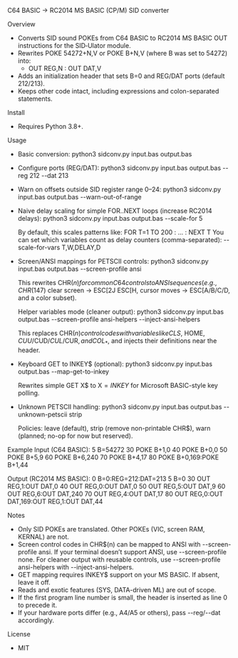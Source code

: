 C64 BASIC → RC2014 MS BASIC (CP/M) SID converter

Overview
- Converts SID sound POKEs from C64 BASIC to RC2014 MS BASIC OUT instructions for the SID‑Ulator module.
- Rewrites POKE 54272+N,V or POKE B+N,V (where B was set to 54272) into:
  - OUT REG,N : OUT DAT,V
- Adds an initialization header that sets B=0 and REG/DAT ports (default 212/213).
- Keeps other code intact, including expressions and colon-separated statements.

Install
- Requires Python 3.8+.

Usage
- Basic conversion:
  python3 sidconv.py input.bas output.bas

- Configure ports (REG/DAT):
  python3 sidconv.py input.bas output.bas --reg 212 --dat 213

- Warn on offsets outside SID register range 0–24:
  python3 sidconv.py input.bas output.bas --warn-out-of-range

- Naive delay scaling for simple FOR..NEXT loops (increase RC2014 delays):
  python3 sidconv.py input.bas output.bas --scale-for 5

  By default, this scales patterns like:
    FOR T=1 TO 200 : ... : NEXT T
  You can set which variables count as delay counters (comma-separated):
    --scale-for-vars T,W,DELAY,D

- Screen/ANSI mappings for PETSCII controls:
  python3 sidconv.py input.bas output.bas --screen-profile ansi

  This rewrites CHR$(n) for common C64 controls to ANSI sequences (e.g., CHR$(147) clear screen -> ESC[2J ESC[H, cursor moves -> ESC[A/B/C/D, and a color subset).

  Helper variables mode (cleaner output):
  python3 sidconv.py input.bas output.bas --screen-profile ansi-helpers --inject-ansi-helpers

  This replaces CHR$(n) control codes with variables like CLS$, HOME$, CUU$/CUD$/CUL$/CUR$, and COL_*$, and injects their definitions near the header.

- Keyboard GET to INKEY$ (optional):
  python3 sidconv.py input.bas output.bas --map-get-to-inkey

  Rewrites simple GET X$ to X$=INKEY$ for Microsoft BASIC-style key polling.

- Unknown PETSCII handling:
  python3 sidconv.py input.bas output.bas --unknown-petscii strip

  Policies: leave (default), strip (remove non-printable CHR$), warn (planned; no-op for now but reserved).

Example
Input (C64 BASIC):
  5 B=54272
  30 POKE B+1,0
  40 POKE B+0,0
  50 POKE B+5,9
  60 POKE B+6,240
  70 POKE B+4,17
  80 POKE B+0,169:POKE B+1,44

Output (RC2014 MS BASIC):
  0 B=0:REG=212:DAT=213
  5 B=0
  30 OUT REG,1:OUT DAT,0
  40 OUT REG,0:OUT DAT,0
  50 OUT REG,5:OUT DAT,9
  60 OUT REG,6:OUT DAT,240
  70 OUT REG,4:OUT DAT,17
  80 OUT REG,0:OUT DAT,169:OUT REG,1:OUT DAT,44

Notes
- Only SID POKEs are translated. Other POKEs (VIC, screen RAM, KERNAL) are not.
- Screen control codes in CHR$(n) can be mapped to ANSI with --screen-profile ansi. If your terminal doesn’t support ANSI, use --screen-profile none. For cleaner output with reusable controls, use --screen-profile ansi-helpers with --inject-ansi-helpers.
- GET mapping requires INKEY$ support on your MS BASIC. If absent, leave it off.
- Reads and exotic features (SYS, DATA-driven ML) are out of scope.
- If the first program line number is small, the header is inserted as line 0 to precede it.
- If your hardware ports differ (e.g., A4/A5 or others), pass --reg/--dat accordingly.

License
- MIT

